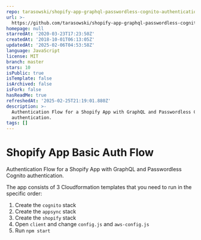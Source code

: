 ```yaml
---
repo: tarasowski/shopify-app-graphql-passwordless-cognito-authentication
url: >-
  https://github.com/tarasowski/shopify-app-graphql-passwordless-cognito-authentication
homepage: null
starredAt: '2020-03-23T17:23:50Z'
createdAt: '2018-10-01T06:13:05Z'
updatedAt: '2025-02-06T04:53:58Z'
language: JavaScript
license: MIT
branch: master
stars: 10
isPublic: true
isTemplate: false
isArchived: false
isFork: false
hasReadMe: true
refreshedAt: '2025-02-25T21:19:01.880Z'
description: >-
  Authentication Flow for a Shopify App with GraphQL and Passwordless Cognito
  authentication.
tags: []
---
```


# Shopify App Basic Auth Flow
Authentication Flow for a Shopify App with GraphQL and Passwordless Cognito authentication.

The app consists of 3 Cloudformation templates that you need to run in the specific order:

1. Create the `cognito` stack
2. Create the `appsync` stack
3. Create the `shopify` stack
4. Open `client` and change `config.js` and `aws-config.js`
5. Run `npm start`
